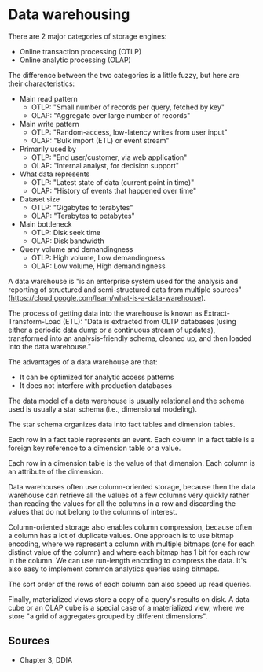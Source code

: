 # Data warehousing

There are 2 major categories of storage engines:
* Online transaction processing (OTLP)
* Online analytic processing (OLAP)

The difference between the two categories is a little fuzzy, but here are their characteristics:
* Main read pattern
	* OTLP: "Small number of records per query, fetched by key"
	* OLAP: "Aggregate over large number of records"
* Main write pattern
	* OTLP: "Random-access, low-latency writes from user input"
	* OLAP: "Bulk import (ETL) or event stream"
* Primarily used by
	* OTLP: "End user/customer, via web application"
	* OLAP: "Internal analyst, for decision support"
* What data represents
	* OTLP: "Latest state of data (current point in time)"
	* OLAP: "History of events that happened over time"
* Dataset size
	* OTLP: "Gigabytes to terabytes"
	* OLAP: "Terabytes to petabytes"	
* Main bottleneck
	* OTLP: Disk seek time
	* OLAP: Disk bandwidth
* Query volume and demandingness
	* OTLP: High volume, Low demandingness
	* OLAP: Low volume, High demandingness

A data warehouse is "is an enterprise system used for the analysis and reporting of structured and semi-structured data from multiple sources" (https://cloud.google.com/learn/what-is-a-data-warehouse).

The process of getting data into the warehouse is known as Extract-Transform-Load (ETL): "Data is extracted from OLTP databases (using either a periodic data dump or a continuous stream of updates), transformed into an analysis-friendly schema, cleaned up, and then loaded into the data warehouse."

The advantages of a data warehouse are that:
* It can be optimized for analytic access patterns
* It does not interfere with production databases

The data model of a data warehouse is usually relational and the schema used is usually a star schema (i.e., dimensional modeling).

The star schema organizes data into fact tables and dimension tables.

Each row in a fact table represents an event. Each column in a fact table is a foreign key reference to a dimension table or a value.

Each row in a dimension table is the value of that dimension. Each column is an attribute of the dimension.

Data warehouses often use column-oriented storage, because then the data warehouse can retrieve all the values of a few columns very quickly rather than reading the values for all the columns in a row and discarding the values that do not belong to the columns of interest.

Column-oriented storage also enables column compression, because often a column has a lot of duplicate values. One approach is to use bitmap encoding, where we represent a column with multiple bitmaps (one for each distinct value of the column) and where each bitmap has 1 bit for each row in the column. We can use run-length encoding to compress the data. It's also easy to implement common analytics queries using bitmaps.

The sort order of the rows of each column can also speed up read queries.

Finally, materialized views store a copy of a query's results on disk. A data cube or an OLAP cube is a special case of a materialized view, where we store "a grid of aggregates grouped by different dimensions".

## Sources

* Chapter 3, DDIA